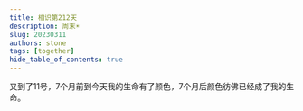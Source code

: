 ```yaml
---
title: 相识第212天
description: 周末☀️
slug: 20230311
authors: stone
tags: [together]
hide_table_of_contents: true
---
```

    
又到了11号，7个月前到今天我的生命有了颜色，7个月后颜色彷佛已经成了我的生命。